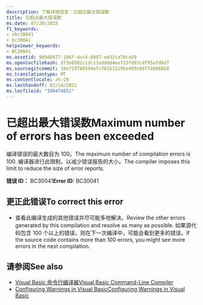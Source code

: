 ```yaml
---
description: 了解详细信息：已超过最大错误数
title: 已超出最大错误数
ms.date: 07/20/2015
f1_keywords:
- vbc30041
- bc30041
helpviewer_keywords:
- BC30041
ms.assetid: 989d0477-106f-4cc4-b097-ee32ca70ca59
ms.openlocfilehash: d73e8502c1dc11edddd4ee723fd93cdf95afd6d7
ms.sourcegitcommit: 10e719780594efc781b15295e499c66f316068b8
ms.translationtype: MT
ms.contentlocale: zh-CN
ms.lasthandoff: 02/14/2021
ms.locfileid: "100474851"
---
```

# <a name="maximum-number-of-errors-has-been-exceeded"></a><span data-ttu-id="e256d-103">已超出最大错误数</span><span class="sxs-lookup"><span data-stu-id="e256d-103">Maximum number of errors has been exceeded</span></span>

<span data-ttu-id="e256d-104">编译错误的最大数目为 100。</span><span class="sxs-lookup"><span data-stu-id="e256d-104">The maximum number of compilation errors is 100.</span></span> <span data-ttu-id="e256d-105">编译器进行此限制，以减少错误报告的大小。</span><span class="sxs-lookup"><span data-stu-id="e256d-105">The compiler imposes this limit to reduce the size of error reports.</span></span>  
  
 <span data-ttu-id="e256d-106">**错误 ID：** BC30041</span><span class="sxs-lookup"><span data-stu-id="e256d-106">**Error ID:** BC30041</span></span>  
  
## <a name="to-correct-this-error"></a><span data-ttu-id="e256d-107">更正此错误</span><span class="sxs-lookup"><span data-stu-id="e256d-107">To correct this error</span></span>  
  
- <span data-ttu-id="e256d-108">查看此编译生成的其他错误并尽可能多地解决。</span><span class="sxs-lookup"><span data-stu-id="e256d-108">Review the other errors generated by this compilation and resolve as many as possible.</span></span> <span data-ttu-id="e256d-109">如果源代码包含 100 个以上的错误，则在下一次编译中，可能会看到更多的错误。</span><span class="sxs-lookup"><span data-stu-id="e256d-109">If the source code contains more than 100 errors, you might see more errors in the next compilation.</span></span>  
  
## <a name="see-also"></a><span data-ttu-id="e256d-110">请参阅</span><span class="sxs-lookup"><span data-stu-id="e256d-110">See also</span></span>

- [<span data-ttu-id="e256d-111">Visual Basic 命令行编译器</span><span class="sxs-lookup"><span data-stu-id="e256d-111">Visual Basic Command-Line Compiler</span></span>](../reference/command-line-compiler/index.md)
- [<span data-ttu-id="e256d-112">Configuring Warnings in Visual Basic</span><span class="sxs-lookup"><span data-stu-id="e256d-112">Configuring Warnings in Visual Basic</span></span>](/visualstudio/ide/configuring-warnings-in-visual-basic)
